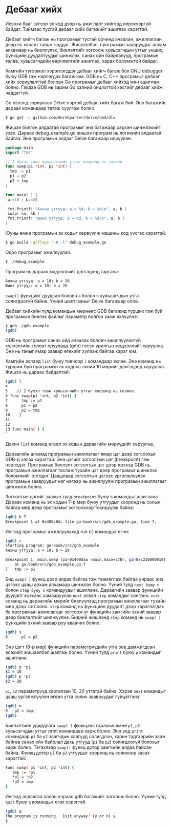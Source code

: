 # Дебааг хийх

Ихэнхи бааг зүгээр эх код дээр нь ажиглалт хийгээд илрэхээргүй байдаг. Тиймээс тусгай дебааг хийх багажийг ашиглах хэрэгтэй.

Дебааг хийгч багаж нь програмыг тусгай орчинд ачаалан, ажиллагаан дээр нь хяналт тавьж чаддаг. Жишээлбэл, програмын заавруудыг алхам алхамаар нь биелүүлэх, биелэлтийг зогсоож хувьсагчдын утгыг унших, функцийн дуудалтуудыг шинжлэх, санах ойн байрлалууд, програмын төлөв, хувьсагчдийн өөрчлөлтийг ажиглах, харах боломжтой байдаг.

Хамгийн түгээмэл хэрэглэгддэг дебааг хийгч багаж бол GNU debugger буюу GDB гэж нэрлэгдэх багаж юм. GDB нь C, C++ програмыг дебааг хийх зориулалттай боловч Go програмыг дебааг хийхэд мөн ашиглаж болно. Гэхдээ  GDB нь зарим Go хэлний онцлогтой хэсгийг дебааг хийж чаддаггүй.

Go хэлэнд зориулсан Delve нэртэй дебааг хийх багаж бий. Энэ багажийг дараах командаар татаж суулгаж болно.

```sh
$ go get -u github.com/derekparker/delve/cmd/dlv
```

Жишээ болгон алдаатай програмыг энэ багажаар хэрхэн шинжлэхийг үзэе. Дараах debug\_example.go жишээ програм нь логикийн алдаатай байгаа. Энэ програмын алдааг Delve багажаар илрүүлэе.

```go
package main
import "fmt"

// 2 бүхэл тоон хувьсагчийн утгыг хооронд нь солино.
func swap(p1 *int, p2 *int) {
  tmp := p1
  p1 = p2
  p2 = tmp
}

func main( ) {
 a:=10 ; b:=20

 fmt.Printf( "Анхны утгууд: a = %d; b = %d\n", a, b )
 swap( &a, &b )
 fmt.Printf( "Шинэ утгууд: a = %d; b = %d\n", a, b )
}
```

Юуны өмнө програмын эх кодыг хөрвүүлж машины код үүсгэх хэрэгтэй.

```sh
$ go build -gcflags "-N -l" debug_example.go
```

Одоо програмыг ажиллуулая.

```sh
$ ./debug_example
```

Програм нь дараах мэдээллийг дэлгэцэнд гаргана:

```sh
Анхны утгууд: a = 10; b = 20
Шинэ утгууд: a = 10; b = 20
```

`swap()` функцийг дуудсан боловч `a` болон `b` хувьсагчдын утга солигдоогүй байна. Үүний шалтгааныг Delve багажаар олоё.

Дебааг хийхийн тулд командын мөрнөөс GDB багажид турших гэж буй програмын биелэх файлыг параметр болгон зааж эхлүүлнэ:

```sh
$ gdb ./gdb_example
(gdb)
```

GDB нь програмыг санах ойд ачаалах боловч ажиллуулалгүй хүлээлтийн төлөвт оруулаад \(gdb\) гэсэн урилгын мэдээллийг харуулна. Энэ нь таныг ямар заавар өгөхийг хүлээж байгаа хэрэг юм.

Хамгийн эхлээд `list` буюу товчоор `l` командаар эхлэе. Энэ команд нь туршиж буй програмын эх кодоос эхний 10 мөрийг дэлгэцэнд харуулна. Жишээ нь дараах байдалтай:

```sh
(gdb) l
4     
5    // 2 бүхэл тоон хувьсагчийн утгыг хооронд нь солино.
6 func swap(p1 *int, p2 *int) {
7      tmp := p1
8      p1 = p2
9      p2 = tmp
10    }
11     
12     
13 func main( ) {
`
```

Дахин `list` команд өгвөл эх кодын дараагийн мөрүүдийг харуулна.

Дараагийн алхамд програмын ажиллагааг ямар цэг дээр зогсоохыг GDB-д хэлэх хэрэгтэй. Энэ цэгийг зогсолтын цэг \(breakpoint\) гэж нэрлэдэг. Програмын биелэлт зогсолтын цэг дээр ирэхэд GDB нь програмын ажиллагааг таслаж тухайн цэг дээр програмыг шинжлэх боломжийг олгодог. Цаашлаад зогсолтын цэгээс үргэлжлүүлэн програмын заавруудыг нэг нэгээр нь ажиллуулж програмын ажиллагааг шинжилж болно.

Зогсолтын цэгийг заахын тулд `breakpoint` буюу `b` командыг ашиглана. Дараах команд нь эх кодын 7-р мөр буюу  утгуудыг хооронд нь сольж байгаа мөр дээр програмыг зогсоохоор тохируулж байна:

```sh
(gdb) b 7
Breakpoint 1 at 0x400c0d: file go-book/src/gdb_example.go, line 7.
```

Ингээд програмыг ажиллуулахад run \(r\) командыг өгнө:

```sh
(gdb) r
Starting program: go-book/src/gdb_example
Анхны утгууд: a = 10; b = 20

Breakpoint 1, main.swap (p1=0x400daa <main.main+378>, p2=0xc210000018)
    at go-book/src/gdb_example.go:7
7   tmp := p1
```

Бид `swap( )` функц дээр алдаа байгаа гэж таамаглаж байгаа учраас энэ цэгээс цааш алхам алхамаар шинжлэх болно. Үүний тулд `next буюу n`  болон `step буюу s` командуудыг ашиглана. Дараагийн заавар функцийн дуудалт эсэхээс хамааруулан `next` эсвэл `step` командыг сонгоно. `next` команд нь дараагийн мөрийг биелүүлээд програмын ажиллагааг тухайн мөр дээр зогсооно. `step` команд нь функцийн дуудалт дээр хэрэглэгдэх ба програмын ажиллагааг зогсоож уг функцийн хамгийн эхний заавар дээр биелэлтийг шилжүүлнэ. Бидний жишээнд `step` команд нь `swap( )` функцийн эхний заавар руу аваачих болно:

```sh
(gdb) s
8      p1 = p2
```

Энэ цэгт \(8-р мөр\) функцийн параметрүүдийн утга зөв дамжигдсан эсэхийг жишээлбэл шалгаж болно. Үүний тулд `print` буюу `p` командыг ашиглана:

```sh
(gdb) p *p1
$1 = 10
(gdb) p *p2
$2 = 20
```

`p1`, `p2` параметрүүд харгалзан 10, 20 утгатай байна. Хэрэв `next` командыг цааш үргэлжлүүлэн өгвөл  утга солих заавруудыг гүйцэтгэнэ:

```sh
(gdb) n
9   p2 = tmp;
(gdb)
```

Биелэлтийн удирдлага `swap( )` функцээс гарахын өмнө `p1`, `p2` хувьсагчдын утгыг print командаар харж болно. Энэ үед `print` командаар `p1` ба `p2` заагчдын хаягууд солигдсон,  харин тэдгээрийн зааж байгаа санах ойн байрлал дахь утгууд \(`p1` ба `p2`\) солигдоогүй болохыг харж болно. Тэгэхлээр `swap()` функц дотор заагчийн алдаа байсан байна. Функц дотор `p1` ба `p2` утгуудыг хооронд нь солихоор засах хэрэгтэй:

```sh
func swap( p1 *int, p2 *int) {
   tmp := *p1
   *p1 = *p2
   *p2 = tmp
}
```

Ингээд алдаагаа олсон учраас gdb багажийг зогсоож болно. Үүний тулд `quit` буюу `q` командыг өгөх хэрэгтэй.

```sh
(gdb) q
The program is running.  Exit anyway? (y or n) y
$
```



